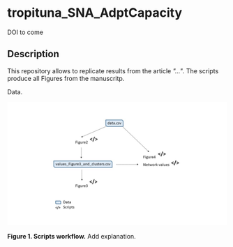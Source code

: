 # tropituna_SNA_AdptCapacity
DOI to come

## Description

This repository allows to replicate results from the article *"..."*. The scripts produce all Figures from the manuscritp.

Data.


![](images/outline_scripts.jpg)

**Figure 1. Scripts workflow.** Add explanation.
